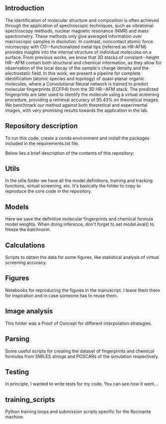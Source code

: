 ## Introduction
The identification of molecular structure and composition is often achieved through the application of spectroscopic techniques, such as vibrational spectroscopy methods, nuclear magnetic resonance (NMR) and mass spectrometry. These methods only give averaged information over macroscopic samples in disolution. In contrast, noncontact atomic force microscopy with CO--functionalized metal tips (referred as HR-AFM) provides insights into the internal structure of individual molecules on a surface.
From previous works, we know that 3D stacks of constant--height HR--AFM contain both structural and chemical information, as they allow for observation of the local
decay of the sample's charge density and the electrostatic field. In this work, we present a pipeline for complete identification (atomic species and topology) of quasi-planar organic molecules, where a Convolutional Neural network is trained to predict molecular fingerprints (ECFP4) from the 3D HR--AFM stack. The predicted fingerprints are later used to identify the molecule using a virtual screening procedure, providing a retrieval accuracy of 95.43\% on theoretical images. We benchmark our method against both theoretical and experimental images, with very promising results towards the application in the lab.

## Repository description

To run this code, create a conda environment and install the packages included in the requirements.txt file.


Below lies a brief description of the contents of this repository:

## Utils
In the utils folder we have all the model definitions, training and tracking functions, virtual screening, etc. It's basically the folder to copy to reproduce the core code in the repository.

## Models
Here we save the definitive molecular fingerprints and chemical formula model weights. When doing inference, don't forget to set model.eval() to freeze the batchnorm.

## Calculations
Scripts to obtain the data for some figures, like statistical analysis of virtual screening accuracy.

## Figures
Notebooks for reproducing the figures in the manuscript. I leave them there for inspiration and in case someone has to reuse them.

## Image analysis
This folder was a Proof of Concept for different interpolation strategies. 

## Parsing
Some useful scripts for creating the dataset of fingerprints and chemical formulas from SMILES strings and POSCARs of the simulation respectively.

## Testing
In principle, I wanted to write tests for my code. You can see how it went...

## training_scripts
Python training loops and submission scripts specific for the Rocinante machine.
